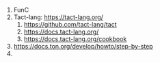 1. FunC
2. Tact-lang: https://tact-lang.org/
	1. https://github.com/tact-lang/tact
	2. https://docs.tact-lang.org/
	3. https://docs.tact-lang.org/cookbook
3. https://docs.ton.org/develop/howto/step-by-step
4. 